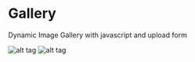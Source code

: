 # Gallery
Dynamic Image Gallery with javascript and upload form

![alt tag](http://i.imgur.com/8qu8qPG.png)
![alt tag](http://i.imgur.com/wr4WUGt.png)


